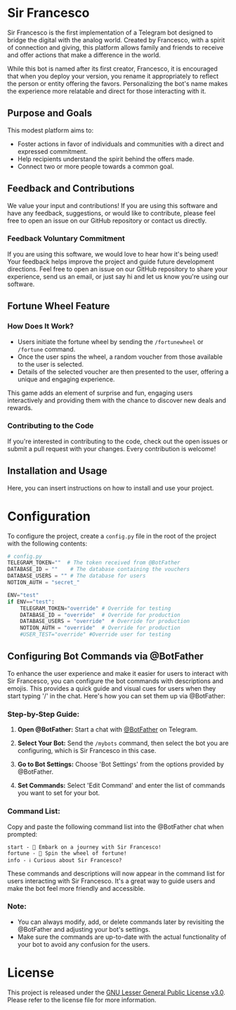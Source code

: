 # Sir Francesco

Sir Francesco is the first implementation of a Telegram bot designed to bridge the digital with the analog world. Created by Francesco, with a spirit of connection and giving, this platform allows family and friends to receive and offer actions that make a difference in the world.

While this bot is named after its first creator, Francesco, it is encouraged that when you deploy your version, you rename it appropriately to reflect the person or entity offering the favors. Personalizing the bot's name makes the experience more relatable and direct for those interacting with it.

## Purpose and Goals

This modest platform aims to:

- Foster actions in favor of individuals and communities with a direct and expressed commitment.
- Help recipients understand the spirit behind the offers made.
- Connect two or more people towards a common goal.

## Feedback and Contributions

We value your input and contributions! If you are using this software and have any feedback, suggestions, or would like to contribute, please feel free to open an issue on our GitHub repository or contact us directly.

### Feedback Voluntary Commitment

If you are using this software, we would love to hear how it's being used! Your feedback helps improve the project and guide future development directions. Feel free to open an issue on our GitHub repository to share your experience, send us an email, or just say hi and let us know you're using our software.


## Fortune Wheel Feature

### How Does It Work?

- Users initiate the fortune wheel by sending the `/fortunewheel` or `/fortune` command.
- Once the user spins the wheel, a random voucher from those available to the user is selected.
- Details of the selected voucher are then presented to the user, offering a unique and engaging experience.

This game adds an element of surprise and fun, engaging users interactively and providing them with the chance to discover new deals and rewards.




### Contributing to the Code

If you're interested in contributing to the code, check out the open issues or submit a pull request with your changes. Every contribution is welcome!

## Installation and Usage

Here, you can insert instructions on how to install and use your project.


# Configuration

To configure the project, create a `config.py` file in the root of the project with the following contents:

```python
# config.py
TELEGRAM_TOKEN=""  # The token received from @BotFather
DATABASE_ID = ""    # The database containing the vouchers
DATABASE_USERS = "" # The database for users
NOTION_AUTH = "secret_"

ENV="test"
if ENV=="test":
    TELEGRAM_TOKEN="override" # Override for testing
    DATABASE_ID = "override"  # Override for production
    DATABASE_USERS = "override"  # Override for production
    NOTION_AUTH = "override"  # Override for production
    #USER_TEST="override" #Override user for testing
```
## Configuring Bot Commands via @BotFather

To enhance the user experience and make it easier for users to interact with Sir Francesco, you can configure the bot commands with descriptions and emojis. This provides a quick guide and visual cues for users when they start typing '/' in the chat. Here's how you can set them up via @BotFather:

### Step-by-Step Guide:

1. **Open @BotFather:** Start a chat with [@BotFather](https://t.me/botfather) on Telegram.

2. **Select Your Bot:** Send the `/mybots` command, then select the bot you are configuring, which is Sir Francesco in this case.

3. **Go to Bot Settings:** Choose 'Bot Settings' from the options provided by @BotFather.

4. **Set Commands:** Select 'Edit Command' and enter the list of commands you want to set for your bot.

### Command List:

Copy and paste the following command list into the @BotFather chat when prompted:

```
start - 🚀 Embark on a journey with Sir Francesco!
fortune - 🎡 Spin the wheel of fortune!
info - ℹ️ Curious about Sir Francesco?
```

These commands and descriptions will now appear in the command list for users interacting with Sir Francesco. It's a great way to guide users and make the bot feel more friendly and accessible.

### Note:

- You can always modify, add, or delete commands later by revisiting the @BotFather and adjusting your bot's settings.
- Make sure the commands are up-to-date with the actual functionality of your bot to avoid any confusion for the users.

# License

This project is released under the [GNU Lesser General Public License v3.0](./LICENSE). Please refer to the license file for more information.
